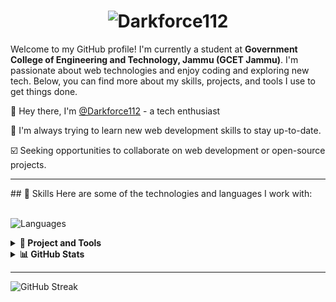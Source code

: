 <!--
# Hi there 👋, I'm Amit Sharma

Welcome to my GitHub profile! I'm currently a student at **Government College of Engineering and Technology, Jammu (GCET Jammu)**. I'm passionate about web technologies and enjoy coding and exploring new tech. Below, you can find more about my skills, projects, and tools I use to get things done.

## 🚀 Skills
Here are some of the technologies and languages I work with:

<p>
  <img src="https://img.shields.io/badge/C-00599C?style=for-the-badge&logo=c&logoColor=white" alt="C"/>
  <img src="https://img.shields.io/badge/HTML5-E34F26?style=for-the-badge&logo=html5&logoColor=white" alt="HTML"/>
  <img src="https://img.shields.io/badge/CSS3-1572B6?style=for-the-badge&logo=css3&logoColor=white" alt="CSS"/>
  <img src="https://img.shields.io/badge/Bootstrap-7952B3?style=for-the-badge&logo=bootstrap&logoColor=white" alt="Bootstrap"/>
  <img src="https://img.shields.io/badge/WordPress-21759B?style=for-the-badge&logo=wordpress&logoColor=white" alt="WordPress"/>
</p>

<details>
  <summary><strong>📂 Project and Tools</strong></summary>
  
  ### Project
  - [**Codevora**](https://codevora.netlify.app): A website showcasing my skills and work.

  ### ⚙️ Things I Use to Get Stuff Done
  - **OS**: Windows 11
  - **Laptop**: HP
  - **Code Editor**: VSCode
</details>

<details>
  <summary><strong>📊 GitHub Stats</strong></summary>

  <div align="center">
  
  ![Amit's GitHub stats](https://github-readme-stats.vercel.app/api?username=darkforce112&show_icons=true&theme=radical)

  [![Top Langs](https://github-readme-stats.vercel.app/api/top-langs/?username=darkforce112&layout=compact&theme=radical)](https://github.com/darkforce112)

  </div>
</details>

Thank you for visiting my GitHub! Let's connect and collaborate on exciting projects. 💻🚀


-->










# <center><img src="https://readme-typing-svg.demolab.com?font=Fira+Code&pause=1000&width=435&lines=Darkforce" alt="Darkforce112" /></center>
Welcome to my GitHub profile! I'm currently a student at **Government College of Engineering and Technology, Jammu (GCET Jammu)**. I'm passionate about web technologies and enjoy coding and exploring new tech. Below, you can find more about my skills, projects, and tools I use to get things done.

👋 Hey there, I'm <a href="https://github.com/Darkforce112">@Darkforce112</a> - a tech enthusiast

👀 I'm always trying to learn new web development skills to stay up-to-date.

☑️ Seeking opportunities to collaborate on web development or open-source projects.


<hr>
## 🚀 Skills
Here are some of the technologies and languages I work with:
<p>
  <br>
  <img src="https://skillicons.dev/icons?i=wordpress,c,cpp,html,css,bootstrap,javascript,php,mysql&perline=16" alt="Languages" />
</p>

<details>
  <summary><strong>📂 Project and Tools</strong></summary>
  
  ### Project
  - [**Web Clusters**](https://webclusters.netlify.app) : A website showcasing my Projects and work.

  ### ⚙️ Things I Use to Get Stuff Done
  - **OS**: Windows 11
  - **Laptop**: HP
  - **Code Editor**: VSCode
</details>
<details>
  <summary><strong>📊 GitHub Stats</strong></summary>

  <div align="center">
  
  ![Amit's GitHub stats](https://github-readme-stats.vercel.app/api?username=darkforce112&show_icons=true&theme=radical)

  [![Top Langs](https://github-readme-stats.vercel.app/api/top-langs/?username=darkforce112&layout=compact&theme=radical)](https://github.com/darkforce112)

  </div>
</details>
<hr>

<p>
<img src="https://streak-stats.demolab.com?user=Darkforce112&theme=dark&border_radius=10" alt="GitHub Streak"/></a>
</p>
